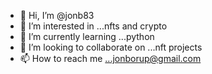 - 👋 Hi, I’m @jonb83
- 👀 I’m interested in ...nfts and crypto
- 🌱 I’m currently learning ...python
- 💞️ I’m looking to collaborate on ...nft projects
- 📫 How to reach me ...jonborup@gmail.com

<!---
jonb83/jonb83 is a ✨ special ✨ repository because its `README.md` (this file) appears on your GitHub profile.
You can click the Preview link to take a look at your changes.
--->
